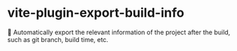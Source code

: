 # vite-plugin-export-build-info

🛵 Automatically export the relevant information of the project after the build, such as git branch, build time, etc.
